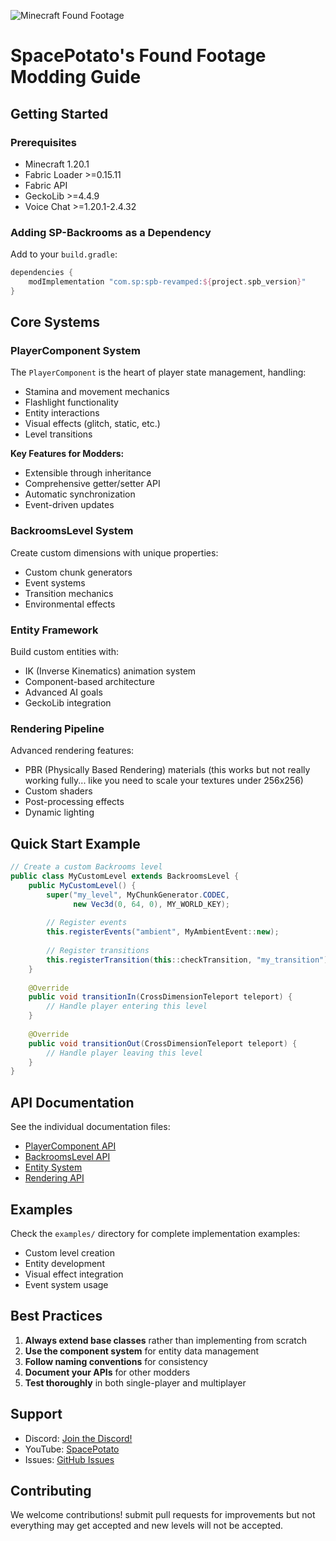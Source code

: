 ![Minecraft Found Footage](https://github.com/SpacePotatoee/SPBackrooms-Revamped/blob/master/MinecraftFoundFootage.png)

# SpacePotato's Found Footage Modding Guide

## Getting Started

### Prerequisites

- Minecraft 1.20.1
- Fabric Loader >=0.15.11
- Fabric API
- GeckoLib >=4.4.9
- Voice Chat >=1.20.1-2.4.32

### Adding SP-Backrooms as a Dependency

Add to your `build.gradle`:

```gradle
dependencies {
    modImplementation "com.sp:spb-revamped:${project.spb_version}"
}
```

## Core Systems

### PlayerComponent System

The `PlayerComponent` is the heart of player state management, handling:
- Stamina and movement mechanics
- Flashlight functionality
- Entity interactions
- Visual effects (glitch, static, etc.)
- Level transitions

**Key Features for Modders:**
- Extensible through inheritance
- Comprehensive getter/setter API
- Automatic synchronization
- Event-driven updates

### BackroomsLevel System

Create custom dimensions with unique properties:
- Custom chunk generators
- Event systems
- Transition mechanics
- Environmental effects

### Entity Framework

Build custom entities with:
- IK (Inverse Kinematics) animation system
- Component-based architecture
- Advanced AI goals
- GeckoLib integration

### Rendering Pipeline

Advanced rendering features:
- PBR (Physically Based Rendering) materials (this works but not really working fully... like you need to scale your textures under 256x256)
- Custom shaders
- Post-processing effects
- Dynamic lighting

## Quick Start Example

```java
// Create a custom Backrooms level
public class MyCustomLevel extends BackroomsLevel {
    public MyCustomLevel() {
        super("my_level", MyChunkGenerator.CODEC, 
              new Vec3d(0, 64, 0), MY_WORLD_KEY);
        
        // Register events
        this.registerEvents("ambient", MyAmbientEvent::new);
        
        // Register transitions
        this.registerTransition(this::checkTransition, "my_transition");
    }
    
    @Override
    public void transitionIn(CrossDimensionTeleport teleport) {
        // Handle player entering this level
    }
    
    @Override
    public void transitionOut(CrossDimensionTeleport teleport) {
        // Handle player leaving this level
    }
}
```

## API Documentation

See the individual documentation files:
- [PlayerComponent API](api/PlayerComponent.md)
- [BackroomsLevel API](api/BackroomsLevel.md)
- [Entity System](api/EntitySystem.md)
- [Rendering API](api/RenderingAPI.md)

## Examples

Check the `examples/` directory for complete implementation examples:
- Custom level creation
- Entity development
- Visual effect integration
- Event system usage

## Best Practices

1. **Always extend base classes** rather than implementing from scratch
2. **Use the component system** for entity data management
3. **Follow naming conventions** for consistency
4. **Document your APIs** for other modders
5. **Test thoroughly** in both single-player and multiplayer

## Support

- Discord: [Join the Discord!](https://discord.gg/z3sfGTdjEn)
- YouTube: [SpacePotato](https://www.youtube.com/@SpacePotatoee)
- Issues: [GitHub Issues](https://github.com/SpacePotatoee/MinecraftFoundFootage/issues)

## Contributing

We welcome contributions!  submit pull requests for improvements but not everything may get accepted and new levels will not be accepted.
